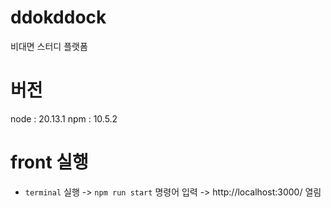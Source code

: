 # ddokddock

비대면 스터디 플랫폼

# 버전

node : 20.13.1
npm : 10.5.2

# front 실행
- ```terminal``` 실행 -> ```npm run start``` 명령어 입력 -> http://localhost:3000/ 열림
